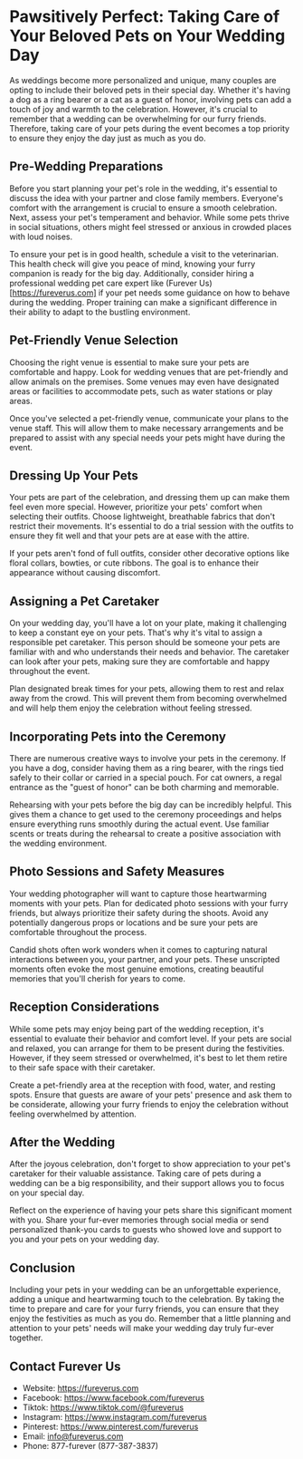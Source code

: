 # Pawsitively Perfect: Taking Care of Your Beloved Pets on Your Wedding Day

As weddings become more personalized and unique, many couples are opting to include their beloved pets in their special day. Whether it's having a dog as a ring bearer or a cat as a guest of honor, involving pets can add a touch of joy and warmth to the celebration. However, it's crucial to remember that a wedding can be overwhelming for our furry friends. Therefore, taking care of your pets during the event becomes a top priority to ensure they enjoy the day just as much as you do.

## Pre-Wedding Preparations

Before you start planning your pet's role in the wedding, it's essential to discuss the idea with your partner and close family members. Everyone's comfort with the arrangement is crucial to ensure a smooth celebration. Next, assess your pet's temperament and behavior. While some pets thrive in social situations, others might feel stressed or anxious in crowded places with loud noises.

To ensure your pet is in good health, schedule a visit to the veterinarian. This health check will give you peace of mind, knowing your furry companion is ready for the big day. Additionally, consider hiring a professional wedding pet care expert like (Furever Us)[https://fureverus.com] if your pet needs some guidance on how to behave during the wedding. Proper training can make a significant difference in their ability to adapt to the bustling environment.


## Pet-Friendly Venue Selection

Choosing the right venue is essential to make sure your pets are comfortable and happy. Look for wedding venues that are pet-friendly and allow animals on the premises. Some venues may even have designated areas or facilities to accommodate pets, such as water stations or play areas.

Once you've selected a pet-friendly venue, communicate your plans to the venue staff. This will allow them to make necessary arrangements and be prepared to assist with any special needs your pets might have during the event.


## Dressing Up Your Pets

Your pets are part of the celebration, and dressing them up can make them feel even more special. However, prioritize your pets' comfort when selecting their outfits. Choose lightweight, breathable fabrics that don't restrict their movements. It's essential to do a trial session with the outfits to ensure they fit well and that your pets are at ease with the attire.

If your pets aren't fond of full outfits, consider other decorative options like floral collars, bowties, or cute ribbons. The goal is to enhance their appearance without causing discomfort.


## Assigning a Pet Caretaker

On your wedding day, you'll have a lot on your plate, making it challenging to keep a constant eye on your pets. That's why it's vital to assign a responsible pet caretaker. This person should be someone your pets are familiar with and who understands their needs and behavior. The caretaker can look after your pets, making sure they are comfortable and happy throughout the event.

Plan designated break times for your pets, allowing them to rest and relax away from the crowd. This will prevent them from becoming overwhelmed and will help them enjoy the celebration without feeling stressed.


## Incorporating Pets into the Ceremony

There are numerous creative ways to involve your pets in the ceremony. If you have a dog, consider having them as a ring bearer, with the rings tied safely to their collar or carried in a special pouch. For cat owners, a regal entrance as the "guest of honor" can be both charming and memorable.

Rehearsing with your pets before the big day can be incredibly helpful. This gives them a chance to get used to the ceremony proceedings and helps ensure everything runs smoothly during the actual event. Use familiar scents or treats during the rehearsal to create a positive association with the wedding environment.


## Photo Sessions and Safety Measures

Your wedding photographer will want to capture those heartwarming moments with your pets. Plan for dedicated photo sessions with your furry friends, but always prioritize their safety during the shoots. Avoid any potentially dangerous props or locations and be sure your pets are comfortable throughout the process.

Candid shots often work wonders when it comes to capturing natural interactions between you, your partner, and your pets. These unscripted moments often evoke the most genuine emotions, creating beautiful memories that you'll cherish for years to come.


## Reception Considerations

While some pets may enjoy being part of the wedding reception, it's essential to evaluate their behavior and comfort level. If your pets are social and relaxed, you can arrange for them to be present during the festivities. However, if they seem stressed or overwhelmed, it's best to let them retire to their safe space with their caretaker.

Create a pet-friendly area at the reception with food, water, and resting spots. Ensure that guests are aware of your pets' presence and ask them to be considerate, allowing your furry friends to enjoy the celebration without feeling overwhelmed by attention.


## After the Wedding

After the joyous celebration, don't forget to show appreciation to your pet's caretaker for their valuable assistance. Taking care of pets during a wedding can be a big responsibility, and their support allows you to focus on your special day.

Reflect on the experience of having your pets share this significant moment with you. Share your fur-ever memories through social media or send personalized thank-you cards to guests who showed love and support to you and your pets on your wedding day.


## Conclusion

Including your pets in your wedding can be an unforgettable experience, adding a unique and heartwarming touch to the celebration. By taking the time to prepare and care for your furry friends, you can ensure that they enjoy the festivities as much as you do. Remember that a little planning and attention to your pets' needs will make your wedding day truly fur-ever together.


## Contact Furever Us

- Website: https://fureverus.com
- Facebook: https://www.facebook.com/fureverus
- Tiktok: https://www.tiktok.com/@fureverus
- Instagram: https://www.instagram.com/fureverus
- Pinterest: https://www.pinterest.com/fureverus
- Email: info@fureverus.com
- Phone: 877-furever (877-387-3837)
